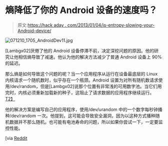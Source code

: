 # 熵降低了你的 Android 设备的速度吗？

> 原文:[https://hack aday . com/2013/01/04/is-entropy-slowing-your-Android-device/](https://hackaday.com/2013/01/04/is-entropy-slowing-down-your-android-device/)

![071210_1705_AndroidDev11.jpg](../Images/989e714abbe77a69b4f722cf6b44aada.png)

[Lambgx02]厌倦了他的 Android 设备停滞不前，决定深挖问题的原因。他的研究让他相信熵导致了减速。他认为他的解决方法减少了普通 Android 设备上 90%的延迟。

那么熵是如何导致这个问题的呢？当一个应用程序从运行在设备最底层的 Linux 内核请求一个随机数时，似乎存在一个瓶颈。Android 设置为对所有随机数请求使用/dev/random，但是[Lambgx02]说那个位置有非常浅的可用数字池。当它们用完时，内核必须重新加载新的种子，这阻止了请求数据的应用程序继续运行。 [T2】](http://forum.xda-developers.com/showthread.php?t=1987032&nocache=1)

他的解决方案是编写自己的应用程序，使用/dev/urandom 中的一个数字每秒钟播种/dev/random 一次。他提到，这可能会导致安全漏洞，因为以这种方式播种随机数据并不那么随机。也可能有电池寿命的问题，所以如果你尝试一下，一定要监控性能。

[via [Reddit](http://www.reddit.com/r/Android/comments/15w1qi/fix_90_of_lags_in_android_needs_root/)